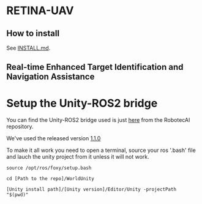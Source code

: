 # RETINA-UAV 

## How to install

See [INSTALL.md](INSTALL.md).

## Real-time Enhanced Target Identification and Navigation Assistance

# Setup the Unity-ROS2 bridge

You can find the Unity-ROS2 bridge used is just [here](https://github.com/RobotecAI/ros2-for-unity) from the RobotecAI repository.

We've used the released version [1.1.0](https://github.com/RobotecAI/ros2-for-unity/releases/tag/1.1.0)

To make it all work you need to open a terminal, source your ros '.bash' file and lauch the unity project from it unless it will not work.

```shell
source /opt/ros/foxy/setup.bash

cd [Path to the repo]/WorldUnity

[Unity install path]/[Unity version]/Editor/Unity -projectPath "$(pwd)"
```

